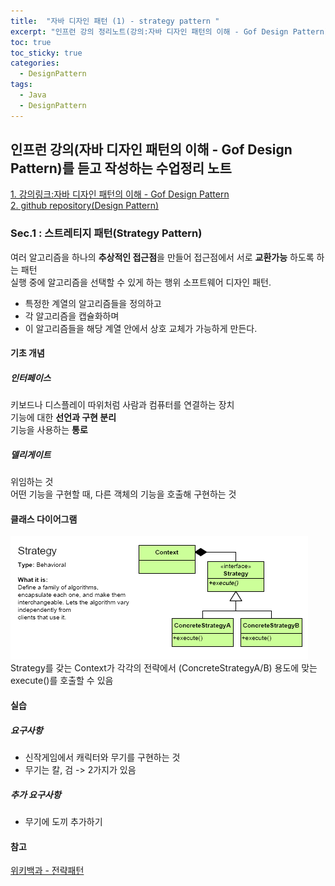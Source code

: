 ```yaml
---
title:  "자바 디자인 패턴 (1) - strategy pattern "
excerpt: "인프런 강의 정리노트(강의:자바 디자인 패턴의 이해 - Gof Design Pattern)"
toc: true
toc_sticky: true
categories:
  - DesignPattern
tags:
  - Java
  - DesignPattern
---
```

## 인프런 강의(자바 디자인 패턴의 이해 - Gof Design Pattern)를 듣고 작성하는 수업정리 노트  
[1. 강의링크:자바 디자인 패턴의 이해 - Gof Design Pattern](https://www.inflearn.com/course/%EC%9E%90%EB%B0%94-%EB%94%94%EC%9E%90%EC%9D%B8-%ED%8C%A8%ED%84%B4)  
[2. github repository(Design Pattern)](https://github.com/hongjuzzang/DesignPattern)  


### Sec.1 : 스트레티지 패턴(Strategy Pattern)  
여러 알고리즘을 하나의 **추상적인 접근점**을 만들어 접근점에서 서로 **교환가능** 하도록 하는 패턴  
실행 중에 알고리즘을 선택할 수 있게 하는 행위 소프트웨어 디자인 패턴.  
+ 특정한 계열의 알고리즘들을 정의하고  
+ 각 알고리즘을 캡슐화하며  
+ 이 알고리즘들을 해당 계열 안에서 상호 교체가 가능하게 만든다.  


#### 기초 개념  
##### 인터페이스  
   키보드나 디스플레이 따위처럼 사람과 컴퓨터를 연결하는 장치  
   기능에 대한 **선언과 구현 분리**  
   기능을 사용하는 **통로**  
##### 델리게이트  
   위임하는 것  
   어떤 기능을 구현할 때, 다른 객체의 기능을 호출해 구현하는 것  

#### 클래스 다이어그램  
![img](/assets/images/post/200715-stpt.png)  
Strategy를 갖는 Context가 각각의 전략에서 (ConcreteStrategyA/B) 용도에 맞는 execute()를 호출할 수 있음  


#### 실습  
##### 요구사항  
* 신작게임에서 캐릭터와 무기를 구현하는 것  
* 무기는 칼, 검 -> 2가지가 있음  

##### 추가 요구사항  
* 무기에 도끼 추가하기  


#### 참고  
[위키백과 - 전략패턴](https://ko.wikipedia.org/wiki/%EC%A0%84%EB%9E%B5_%ED%8C%A8%ED%84%B4)  
